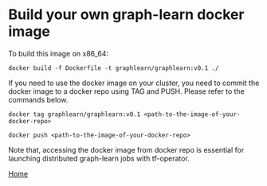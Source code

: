 # Build your own graph-learn docker image

To build this image on x86_64:
```
docker build -f Dockerfile -t graphlearn/graphlearn:v0.1 ./
```

If you need to use the docker image on your cluster, you need to commit the docker image to a docker repo using TAG and PUSH. Please refer to the commands below.

```
docker tag graphlearn/graphlearn:v0.1 <path-to-the-image-of-your-docker-repo>

docker push <path-to-the-image-of-your-docker-repo>
```

Note that, accessing the docker image from docker repo is essential for launching distributed graph-learn jobs with tf-operator.

[Home](../README.md)
